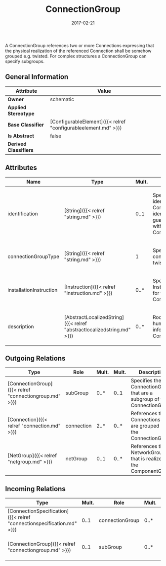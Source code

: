 ﻿---
title: ConnectionGroup
toc: false
type: specs
date: "2017-02-21"
draft: false
specification: VEC
version: 1.1.3
documentType: "Recommendation"
elementType: Class
classes:
  - ConnectionGroup
menu_name: vec-1.1.3
---
<p> A ConnectionGroup references two or more Connections expressing that the physical realization of the referenced Connection shall be somehow grouped e.g. twisted. For complex structures a ConnectionGroup can specify subgroups.      </p>

## General Information

| Attribute               | Value |
|-------------------------|-------|
| **Owner**               | schematic |
| **Applied Stereotype**  |   |
| **Base Classifier**     | [ConfigurableElement]({{< relref "configurableelement.md" >}})<br/>  |
| **Is Abstract**         | false |
| **Derived Classifiers** |   |

## Attributes
|  Name  |  Type  |  Mult.  |  Description  |  Owning Classifier  |
|--------|--------|---------|---------------|--------------|
|identification | [String]({{< relref "string.md" >}}) | 0..1 | <p> Specifies a unique identification of the ConnectionGroup. The identification is guaranteed to be unique within the ConnectionSpecification.      </p> | [ConnectionGroup]({{< relref "connectiongroup.md" >}}) |
|connectionGroupType | [String]({{< relref "string.md" >}}) | 1 | <p> Specifies the type of the connectionGroup (e.g. twisted).      </p> | [ConnectionGroup]({{< relref "connectiongroup.md" >}}) |
|installationInstruction | [Instruction]({{< relref "instruction.md" >}}) | 0..* | <p>Specifies additional InstallationInstructions for the ConnectionGroup.  </p> | [ConnectionGroup]({{< relref "connectiongroup.md" >}}) |
|description | [AbstractLocalizedString]({{< relref "abstractlocalizedstring.md" >}}) | 0..* | <p>Room for additional, human readable information about the ConnectionGroup. </p> | [ConnectionGroup]({{< relref "connectiongroup.md" >}}) |

## Outgoing Relations
|    Type  |   Role   |   Mult.   |   Mult.   |   Description   |
|----------|----------|-----------|-----------|-----------------|
| [ConnectionGroup]({{< relref "connectiongroup.md" >}}) | subGroup | 0..* | 0..1 | Specifies the ConnectionGroups that are a subgroup of this ConnectionGroup. |
| [Connection]({{< relref "connection.md" >}}) | connection | 2..* | 0..* | References the Connections that are grouped by the ConnectionGroup. |
| [NetGroup]({{< relref "netgroup.md" >}}) | netGroup | 0..1 | 0..* | References the NetworkGroup that is realized by the ComponentGroup. |
##  Incoming Relations
|    Type  |   Mult.  |   Role    |   Mult.   |   Description  |
|----------|----------|-----------|-----------|----------------|
| [ConnectionSpecification]({{< relref "connectionspecification.md" >}}) | 0..1 | connectionGroup | 0..* | Specifies the ConnectionGroup defined by the ConnectionSpecification. |
| [ConnectionGroup]({{< relref "connectiongroup.md" >}}) | 0..1 | subGroup | 0..* | Specifies the ConnectionGroups that are a subgroup of this ConnectionGroup. |
